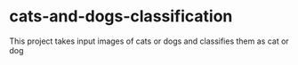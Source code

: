 # cats-and-dogs-classification
This project takes input images of cats or dogs and classifies them as cat or dog
